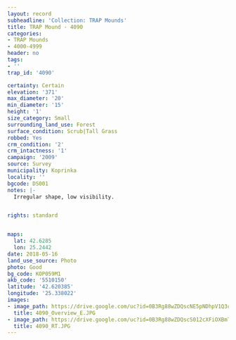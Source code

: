 ```yaml
---
layout: record
subheadline: 'Collection: TRAP Mounds'
title: TRAP Mound - 4090
categories:
- TRAP Mounds
- 4000-4999
header: no
tags:
- ''
trap_id: '4090'

certainty: Certain
elevation: '371'
max_diameter: '20'
min_diameter: '15'
height: '1'
size_category: Small
surrounding_land_use: Forest
surface_condition: Scrub|Tall Grass
robbed: Yes
crm_condition: '2'
crm_intactness: '1'
campaign: '2009'
source: Survey
municipality: Koprinka
locality: ''
bgcode: DS001
notes: |-
  Irregular shape, low visibility.


rights: standard


maps:
  lat: 42.6285
  lon: 25.2442
date: 2018-05-16
land_use_source: Photo
photo: Good
bg_code: KOP059M1
akb_code: '5510150'
latitude: '42.620385'
longitude: '25.338022'
images:
- image_path: https://drive.google.com/uc?id=0B3Rg88wZDQscNE5pNDhpV1Q3cUU
  title: 4090_Overview_E.JPG
- image_path: https://drive.google.com/uc?id=0B3Rg88wZDQscS012cXFiOXBmTFU
  title: 4090_RT.JPG
---
```

